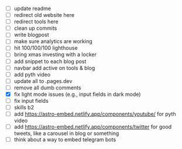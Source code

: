 - [ ] update readme
- [ ] redirect old website here
- [ ] redirect tools here
- [ ] clean up commits
- [ ] write blogpost
- [ ] make sure analytics are working
- [ ] hit 100/100/100 lighthouse
- [ ] bring xmas investing with a locker
- [ ] add snippet to each blog post
- [ ] navbar add active on tools & blog
- [ ] add pyth video
- [ ] update all to .pages.dev
- [ ] remove all dumb comments
- [x] fix light mode issues (e.g., input fields in dark mode)
- [ ] fix input fields
- [ ] skills b2
- [ ] add https://astro-embed.netlify.app/components/youtube/ for pyth video
- [ ] add https://astro-embed.netlify.app/components/twitter for good tweets, like a carousel in blog or something
- [ ] think about a way to embed telegram bots